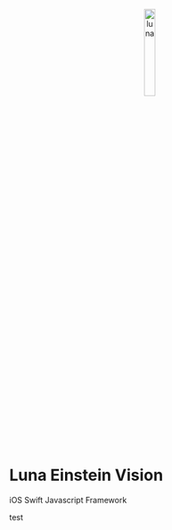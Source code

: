 <p align="center"><a href='https://github.com/moonknightskye/LunaEinsteinVision'><img alt="luna" src="https://luna-10.herokuapp.com/img/luna-small.png" height="20%" width="20%"></a></p>

# Luna Einstein Vision
iOS Swift Javascript Framework

test
